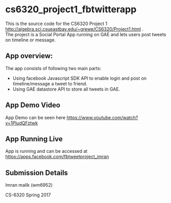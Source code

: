 # cs6320_project1_fbtwitterapp

This is the source code for the CS6320 Project 1 http://algebra.sci.csueastbay.edu/~grewe/CS6320/Project1.html .  
The project is a Social Portal App running on GAE and lets users post tweets on timeline or message. 

## App overview:

The app consists of following two main parts:  
* Using facebook Javascript SDK API to enable login and post on timeline/message a tweet to friend.
* Using GAE datastore API to store all tweets in GAE. 

## App Demo Video

App Demo can be seen here https://www.youtube.com/watch?v=1PludQFztwk

## App Running Live

App is running and can be accessed at https://apps.facebook.com/fbtweetproject_imran


## Submission Details

Imran malik (wm6952)

CS-6320 Spring 2017 
